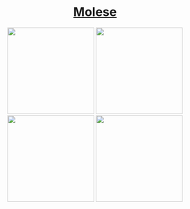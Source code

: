 <h1 align="center">
  <a href=https://github.com/m0lese>Molese</a>
</h1>

<p align="center">
  <img src="https://github.com/m0lese/m0lese/blob/prime/email.png" width="200" height="200">
  <img src="https://github.com/m0lese/m0lese/blob/prime/pgp.png" width="200" height="200">
  <img src="https://github.com/m0lese/m0lese/blob/prime/adamant.png" width="200" height="200">
  <img src="https://github.com/m0lese/m0lese/blob/prime/matrix.png" width="200" height="200">
</p>
